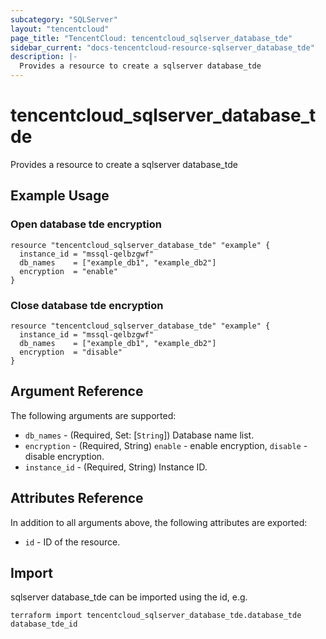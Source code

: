 ```yaml
---
subcategory: "SQLServer"
layout: "tencentcloud"
page_title: "TencentCloud: tencentcloud_sqlserver_database_tde"
sidebar_current: "docs-tencentcloud-resource-sqlserver_database_tde"
description: |-
  Provides a resource to create a sqlserver database_tde
---
```


# tencentcloud_sqlserver_database_tde

Provides a resource to create a sqlserver database_tde

## Example Usage

### Open database tde encryption

```hcl
resource "tencentcloud_sqlserver_database_tde" "example" {
  instance_id = "mssql-qelbzgwf"
  db_names    = ["example_db1", "example_db2"]
  encryption  = "enable"
}
```

### Close database tde encryption

```hcl
resource "tencentcloud_sqlserver_database_tde" "example" {
  instance_id = "mssql-qelbzgwf"
  db_names    = ["example_db1", "example_db2"]
  encryption  = "disable"
}
```

## Argument Reference

The following arguments are supported:

* `db_names` - (Required, Set: [`String`]) Database name list.
* `encryption` - (Required, String) `enable` - enable encryption, `disable` - disable encryption.
* `instance_id` - (Required, String) Instance ID.

## Attributes Reference

In addition to all arguments above, the following attributes are exported:

* `id` - ID of the resource.



## Import

sqlserver database_tde can be imported using the id, e.g.

```
terraform import tencentcloud_sqlserver_database_tde.database_tde database_tde_id
```

